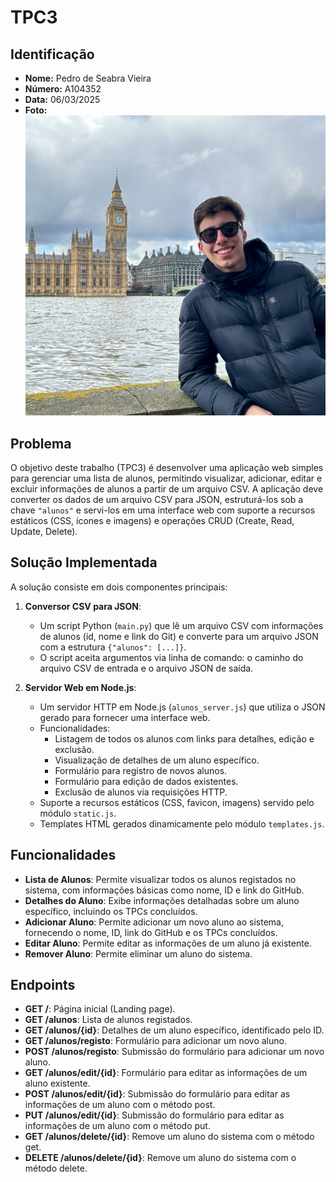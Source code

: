 # TPC3

## Identificação
- **Nome:** Pedro de Seabra Vieira
- **Número:** A104352
- **Data:** 06/03/2025
- **Foto:** 
  ![Foto](../assets/img/FotoPerfil.png)

## Problema
O objetivo deste trabalho (TPC3) é desenvolver uma aplicação web simples para gerenciar uma lista de alunos, permitindo visualizar, adicionar, editar e excluir informações de alunos a partir de um arquivo CSV. A aplicação deve converter os dados de um arquivo CSV para JSON, estruturá-los sob a chave `"alunos"` e servi-los em uma interface web com suporte a recursos estáticos (CSS, ícones e imagens) e operações CRUD (Create, Read, Update, Delete).

## Solução Implementada
A solução consiste em dois componentes principais:
1. **Conversor CSV para JSON**:
   - Um script Python (`main.py`) que lê um arquivo CSV com informações de alunos (id, nome e link do Git) e converte para um arquivo JSON com a estrutura `{"alunos": [...]}`.
   - O script aceita argumentos via linha de comando: o caminho do arquivo CSV de entrada e o arquivo JSON de saída.

2. **Servidor Web em Node.js**:
   - Um servidor HTTP em Node.js (`alunos_server.js`) que utiliza o JSON gerado para fornecer uma interface web.
   - Funcionalidades:
     - Listagem de todos os alunos com links para detalhes, edição e exclusão.
     - Visualização de detalhes de um aluno específico.
     - Formulário para registro de novos alunos.
     - Formulário para edição de dados existentes.
     - Exclusão de alunos via requisições HTTP.
   - Suporte a recursos estáticos (CSS, favicon, imagens) servido pelo módulo `static.js`.
   - Templates HTML gerados dinamicamente pelo módulo `templates.js`.

## Funcionalidades

- **Lista de Alunos**: Permite visualizar todos os alunos registados no sistema, com informações básicas como nome, ID e link do GitHub.
- **Detalhes do Aluno**: Exibe informações detalhadas sobre um aluno específico, incluindo os TPCs concluídos.
- **Adicionar Aluno**: Permite adicionar um novo aluno ao sistema, fornecendo o nome, ID, link do GitHub e os TPCs concluídos.
- **Editar Aluno**: Permite editar as informações de um aluno já existente.
- **Remover Aluno**: Permite eliminar um aluno do sistema.

## Endpoints

- **GET /**: Página inicial (Landing page).
- **GET /alunos**: Lista de alunos registados.
- **GET /alunos/{id}**: Detalhes de um aluno específico, identificado pelo ID.
- **GET /alunos/registo**: Formulário para adicionar um novo aluno.
- **POST /alunos/registo**: Submissão do formulário para adicionar um novo aluno.
- **GET /alunos/edit/{id}**: Formulário para editar as informações de um aluno existente.
- **POST /alunos/edit/{id}**: Submissão do formulário para editar as informações de um aluno com o método post.
- **PUT /alunos/edit/{id}**: Submissão do formulário para editar as informações de um aluno com o método put.
- **GET /alunos/delete/{id}**: Remove um aluno do sistema com o método get.
- **DELETE /alunos/delete/{id}**: Remove um aluno do sistema com o método delete.
